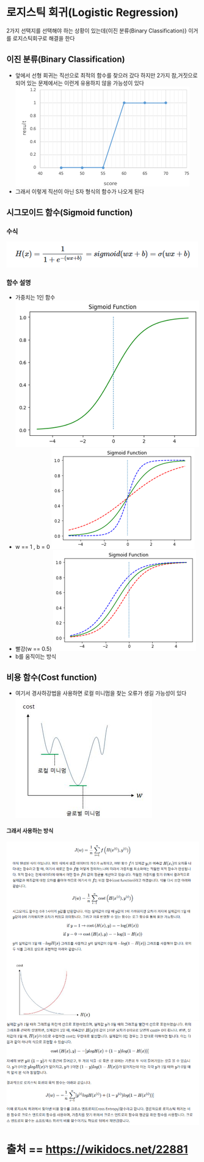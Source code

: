 # 로지스틱 회귀(Logistic Regression)
2가지 선택지를 선택해야 하는 상황이 있는데{이진 분류(Binary Classification)} 이거를 로지스틱회구로 해결을 한다
## 이진 분류(Binary Classification)
- 앞에서 선형 회귀는 직선으로 최적의 함수를 찾으러 갔다 하지만 2가지 참,거짓으로 되어 있는 문제에서는 이런게 유용하지 않을 가능성이 있다
![alt text](image-4.png)
- 그래서 이렇게 직선이 아닌 S자 형식의 함수가 나오게 된다
## 시그모이드 함수(Sigmoid function)
### 수식
![alt text](image-5.png)
### 함수 설명
- 가중치는 1인 함수
![alt text](image-6.png)
- w == 1 , b = 0
![alt text](image-7.png)
- 빨강(w == 0.5)
![alt text](image-8.png)
- b를 움직이는 방식
## 비용 함수(Cost function)
- 여기서 경사하강법을 사용하면 로컬 미니멈을 찾는 오류가 생길 가능성이 있다
![alt text](image-9.png)
#### 그래서 사용하는 방식
![alt text](image-10.png)
![alt text](image-11.png)


# 출처 == https://wikidocs.net/22881

